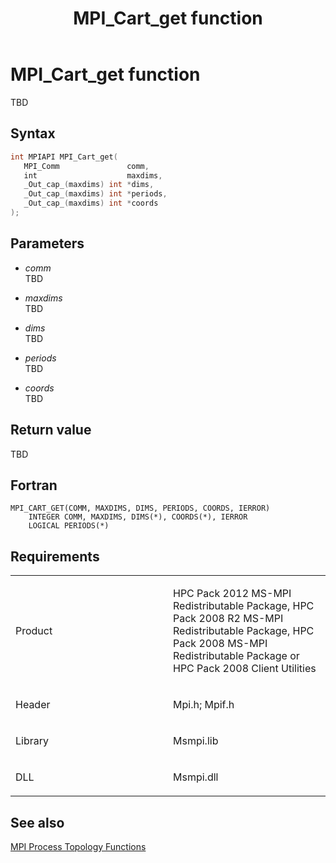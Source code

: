﻿---
title: MPI_Cart_get function
TOCTitle: MPI_Cart_get function
ms:assetid: 97aa75cb-7fee-4021-b8cb-63812b0c1ef7
ms:mtpsurl: https://msdn.microsoft.com/en-us/library/Dn473247(v=VS.85)
ms:contentKeyID: 59360793
ms.date: 03/28/2018
mtps_version: v=VS.85
f1_keywords:
- MPI_CART_GET
- mpif/MPI_Cart_get
- mpi/MPI_CART_GET
dev_langs:
- C++
- C
---

# MPI\_Cart\_get function

TBD

## Syntax

``` c++
int MPIAPI MPI_Cart_get(
   MPI_Comm               comm,
   int                    maxdims,
   _Out_cap_(maxdims) int *dims,
   _Out_cap_(maxdims) int *periods,
   _Out_cap_(maxdims) int *coords
);
```

## Parameters

  - *comm*  
    TBD

  - *maxdims*  
    TBD

  - *dims*  
    TBD

  - *periods*  
    TBD

  - *coords*  
    TBD

## Return value

TBD

## Fortran

    MPI_CART_GET(COMM, MAXDIMS, DIMS, PERIODS, COORDS, IERROR)
        INTEGER COMM, MAXDIMS, DIMS(*), COORDS(*), IERROR
        LOGICAL PERIODS(*)

## Requirements

<table>
<colgroup>
<col style="width: 50%" />
<col style="width: 50%" />
</colgroup>
<tbody>
<tr class="odd">
<td><p>Product</p></td>
<td><p>HPC Pack 2012 MS-MPI Redistributable Package, HPC Pack 2008 R2 MS-MPI Redistributable Package, HPC Pack 2008 MS-MPI Redistributable Package or HPC Pack 2008 Client Utilities</p></td>
</tr>
<tr class="even">
<td><p>Header</p></td>
<td>Mpi.h;
Mpif.h</td>
</tr>
<tr class="odd">
<td><p>Library</p></td>
<td>Msmpi.lib</td>
</tr>
<tr class="even">
<td><p>DLL</p></td>
<td>Msmpi.dll</td>
</tr>
</tbody>
</table>


## See also

[MPI Process Topology Functions](mpi-process-topology-functions.md)

